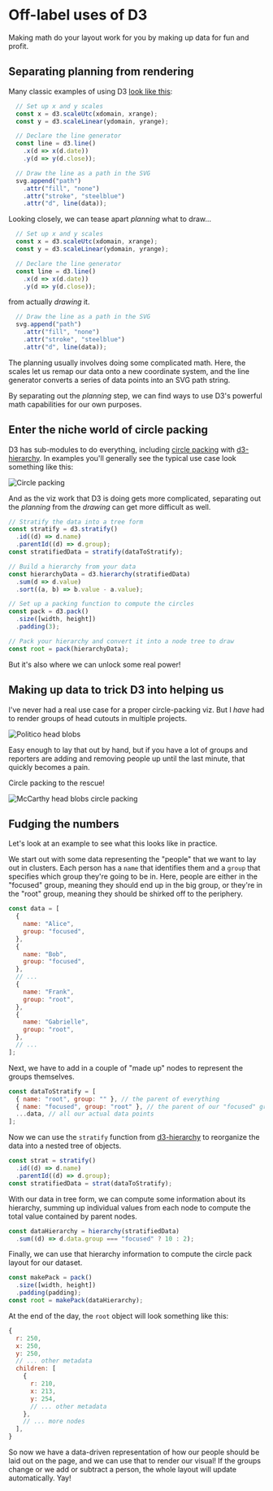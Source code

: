 # Off-label uses of D3

Making math do your layout work for you by making up data for fun and profit.

## Separating planning from rendering

Many classic examples of using D3 [look like this][d3-line-example]:

```js
  // Set up x and y scales
  const x = d3.scaleUtc(xdomain, xrange);
  const y = d3.scaleLinear(ydomain, yrange);

  // Declare the line generator
  const line = d3.line()
    .x(d => x(d.date))
    .y(d => y(d.close));

  // Draw the line as a path in the SVG
  svg.append("path")
    .attr("fill", "none")
    .attr("stroke", "steelblue")
    .attr("d", line(data));
```

Looking closely, we can tease apart _planning_ what to draw...

```js
  // Set up x and y scales
  const x = d3.scaleUtc(xdomain, xrange);
  const y = d3.scaleLinear(ydomain, yrange);

  // Declare the line generator
  const line = d3.line()
    .x(d => x(d.date))
    .y(d => y(d.close));
```

from actually _drawing_ it.

```js
  // Draw the line as a path in the SVG
  svg.append("path")
    .attr("fill", "none")
    .attr("stroke", "steelblue")
    .attr("d", line(data));
```

The planning usually involves doing some complicated math. Here, the scales let
us remap our data onto a new coordinate system, and the line generator converts
a series of data points into an SVG path string.

By separating out the _planning_ step, we can find ways to use D3's powerful
math capabilities for our own purposes.

## Enter the niche world of circle packing

D3 has sub-modules to do everything, including [circle
packing](https://en.wikipedia.org/wiki/Circle_packing) with [d3-hierarchy][].
In examples you'll generally see the typical use case look something like this:

![Circle packing](./images/circle-pack-padded.png)

And as the viz work that D3 is doing gets more complicated, separating out the
_planning_ from the _drawing_ can get more difficult as well.

```js
// Stratify the data into a tree form
const stratify = d3.stratify()
  .id((d) => d.name)
  .parentId((d) => d.group);
const stratifiedData = stratify(dataToStratify);

// Build a hierarchy from your data
const hierarchyData = d3.hierarchy(stratifiedData)
  .sum(d => d.value)
  .sort((a, b) => b.value - a.value);

// Set up a packing function to compute the circles
const pack = d3.pack()
  .size([width, height])
  .padding(3);

// Pack your hierarchy and convert it into a node tree to draw
const root = pack(hierarchyData);
```

But it's also where we can unlock some real power!

## Making up data to trick D3 into helping us

I've never had a real use case for a proper circle-packing viz. But I _have_
had to render groups of head cutouts in multiple projects.

![Politico head blobs](./images/blob-diptych.png)

Easy enough to lay that out by hand, but if you have a lot of groups and
reporters are adding and removing people up until the last minute, that quickly
becomes a pain.

Circle packing to the rescue!

![McCarthy head blobs circle packing](./images/mccarthy-circle-pack.png)

## Fudging the numbers

Let's look at an example to see what this looks like in practice.

We start out with some data representing the "people" that we want to lay out
in clusters. Each person has a `name` that identifies them and a `group` that
specifies which group they're going to be in. Here, people are either in the
"focused" group, meaning they should end up in the big group, or they're in the
"root" group, meaning they should be shirked off to the periphery.

```js
const data = [
  {
    name: "Alice",
    group: "focused",
  },
  {
    name: "Bob",
    group: "focused",
  },
  // ...
  {
    name: "Frank",
    group: "root",
  },
  {
    name: "Gabrielle",
    group: "root",
  },
  // ...
];
```

Next, we have to add in a couple of "made up" nodes to represent the groups
themselves.

```js
const dataToStratify = [
  { name: "root", group: "" }, // the parent of everything
  { name: "focused", group: "root" }, // the parent of our "focused" group
  ...data, // all our actual data points
];
```

Now we can use the `stratify` function from [d3-hierarchy][] to reorganize the
data into a nested tree of objects.

```js
const strat = stratify()
  .id((d) => d.name)
  .parentId((d) => d.group);
const stratifiedData = strat(dataToStratify);
```

With our data in tree form, we can compute some information about its
hierarchy, summing up individual values from each node to compute the total
value contained by parent nodes.

```js
const dataHierarchy = hierarchy(stratifiedData)
  .sum((d) => d.data.group === "focused" ? 10 : 2);
```

Finally, we can use that hierarchy information to compute the circle pack
layout for our dataset.

```js
const makePack = pack()
  .size([width, height])
  .padding(padding);
const root = makePack(dataHierarchy);
```

At the end of the day, the `root` object will look something like this:

```js
{
  r: 250,
  x: 250,
  y: 250,
  // ... other metadata
  children: [
    {
      r: 210,
      x: 213,
      y: 254,
      // ... other metadata
    },
    // ... more nodes
  ],
}
```

So now we have a data-driven representation of how our people should be laid
out on the page, and we can use that to render our visual! If the groups change
or we add or subtract a person, the whole layout will update automatically.
Yay!

[d3-hierarchy]: https://d3js.org/d3-hierarchy
[d3-pack-example]: https://observablehq.com/@d3/pack-component
[d3-line-example]: https://observablehq.com/@d3/line-chart/2
